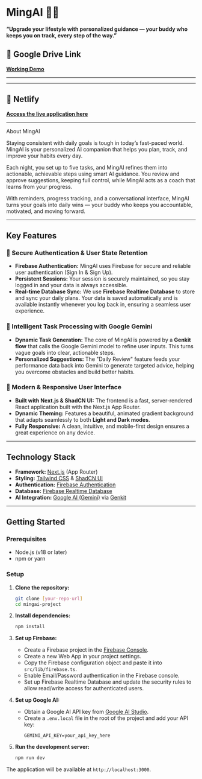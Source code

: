 # MingAI 🧠✨

**“Upgrade your lifestyle with personalized guidance — your buddy who keeps you on track, every step of the way.”**


## 🚀 Google Drive Link

**[Working Demo](https://drive.google.com/file/d/1_lA05XwPUOeap_OWaKjOqotJiAIKZjcN/view?usp=sharing)**

---

---

## 🚀 Netlify 

**[Access the live application here](https://mellow-nasturtium-7cd661.netlify.app)**

---



About MingAI

Staying consistent with daily goals is tough in today’s fast-paced world. MingAI is your personalized AI companion that helps you plan, track, and improve your habits every day. 

Each night, you set up to five tasks, and MingAI refines them into actionable, achievable steps using smart AI guidance. You review and approve suggestions, keeping full control, while MingAI acts as a coach that learns from your progress. 

With reminders, progress tracking, and a conversational interface, MingAI turns your goals into daily wins — your buddy who keeps you accountable, motivated, and moving forward.

---

## Key Features

### 🔐 Secure Authentication & User State Retention

-   **Firebase Authentication:** MingAI uses Firebase for secure and reliable user authentication (Sign In & Sign Up).
-   **Persistent Sessions:** Your session is securely maintained, so you stay logged in and your data is always accessible.
-   **Real-time Database Sync:** We use **Firebase Realtime Database** to store and sync your daily plans. Your data is saved automatically and is available instantly whenever you log back in, ensuring a seamless user experience.

### 🧠 Intelligent Task Processing with Google Gemini

-   **Dynamic Task Generation:** The core of MingAI is powered by a **Genkit flow** that calls the Google Gemini model to refine user inputs. This turns vague goals into clear, actionable steps.
-   **Personalized Suggestions:** The "Daily Review" feature feeds your performance data back into Gemini to generate targeted advice, helping you overcome obstacles and build better habits.

### 🎨 Modern & Responsive User Interface

-   **Built with Next.js & ShadCN UI:** The frontend is a fast, server-rendered React application built with the Next.js App Router.
-   **Dynamic Theming:** Features a beautiful, animated gradient background that adapts seamlessly to both **Light and Dark modes**.
-   **Fully Responsive:** A clean, intuitive, and mobile-first design ensures a great experience on any device.

---

## Technology Stack

-   **Framework:** [Next.js](https://nextjs.org/) (App Router)
-   **Styling:** [Tailwind CSS](https://tailwindcss.com/) & [ShadCN UI](https://ui.shadcn.com/)
-   **Authentication:** [Firebase Authentication](https://firebase.google.com/docs/auth)
-   **Database:** [Firebase Realtime Database](https://firebase.google.com/docs/database)
-   **AI Integration:** [Google AI (Gemini)](https://ai.google.dev/) via [Genkit](https://firebase.google.com/docs/genkit)

---

## Getting Started

### Prerequisites

-   Node.js (v18 or later)
-   npm or yarn

### Setup

1.  **Clone the repository:**
    ```bash
    git clone [your-repo-url]
    cd mingai-project
    ```

2.  **Install dependencies:**
    ```bash
    npm install
    ```

3.  **Set up Firebase:**
    -   Create a Firebase project in the [Firebase Console](https://console.firebase.google.com/).
    -   Create a new Web App in your project settings.
    -   Copy the Firebase configuration object and paste it into `src/lib/firebase.ts`.
    -   Enable Email/Password authentication in the Firebase console.
    -   Set up Firebase Realtime Database and update the security rules to allow read/write access for authenticated users.

4.  **Set up Google AI:**
    -   Obtain a Google AI API key from [Google AI Studio](https://aistudio.google.com/app/apikey).
    -   Create a `.env.local` file in the root of the project and add your API key:
        ```
        GEMINI_API_KEY=your_api_key_here
        ```

5.  **Run the development server:**
    ```bash
    npm run dev
    ```

The application will be available at `http://localhost:3000`.
